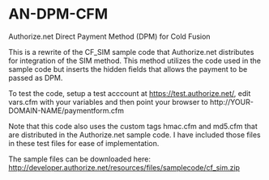 AN-DPM-CFM
==========

Authorize.net Direct Payment Method (DPM) for Cold Fusion

This is a rewrite of the CF_SIM sample code that Authorize.net distributes for integration of the SIM method.
This method utilizes the code used in the sample code but inserts the hidden fields that allows the payment 
to be passed as DPM.

To test the code, setup a test acccount at https://test.authorize.net/, edit vars.cfm with your variables 
and then point your browser to http://YOUR-DOMAIN-NAME/paymentform.cfm

Note that this code also uses the custom tags hmac.cfm and md5.cfm that are distributed in the Authorize.net 
sample code.  I have included those files in these test files for ease of implementation.

The sample files can be downloaded here: http://developer.authorize.net/resources/files/samplecode/cf_sim.zip


